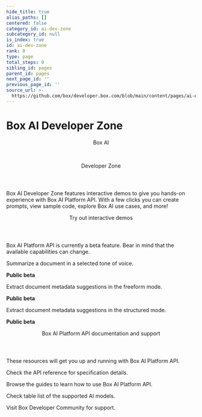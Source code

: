 ```yaml
---
hide_title: true
alias_paths: []
centered: false
category_id: ai-dev-zone
subcategory_id: null
is_index: true
id: ai-dev-zone
rank: 0
type: page
total_steps: 0
sibling_id: pages
parent_id: pages
next_page_id: ''
previous_page_id: ''
source_url: >-
  https://github.com/box/developer.box.com/blob/main/content/pages/ai-dev-zone/index.md
---
```

# Box AI Developer Zone

<Centered wide id="ai-developer-zone" >

<HeroImage type="AiDevZone" imageWidth="548" imageHeight="493">

<Header>

Box AI

</br>

Developer Zone

</Header>

Box AI Developer Zone features interactive
demos to give you hands-on experience with Box AI Platform API.
With a few clicks you can create prompts,
view sample code, explore Box AI use cases, and more!

</HeroImage>

</Centered>

<Centered mid>

<Header>

Try out interactive demos

</Header>

<p style="text-align: left; margin-left: 0;">

Box AI Platform API is currently a beta feature. Bear in mind that
the available capabilities can change.

</p>

<TileGrid rows="3">

<Tile type="ai" title="Get a summary" href="/ai-dev-zone-summary">

Summarize a document in a selected tone of voice.

<strong style="background-color: #e8e8e8">

Public beta

</strong>

</Tile>

<Tile type="ai" title="Extract metadata" href="/ai-dev-zone-metadata">

Extract document metadata suggestions in the freeform mode.

<strong style="background-color: #e8e8e8">

Public beta

</strong>

</Tile>

<Tile type="ai" title="Extract structured metadata" href="/ai-dev-zone-metadata-structured">

Extract document metadata suggestions in the structured mode.

<strong style="background-color: #e8e8e8">

Public beta

</strong>

</Tile>

<!-- <Tile disabled type="ai" title="Ask questions" >

Ask Box AI about the document to get the details. Demo coming soon!

<strong style="background-color: #e8e8e8">

Public beta

</strong>

</Tile>

 -->

</TileGrid>

</Centered>

<Centered mid>

<Header>

Box AI Platform API documentation and support

</Header>

<p style="text-align: left; margin-left: 0;">

These resources will get you up and running with Box AI Platform API.

</p>

<TileGrid rows="4">

<Tile type="document" title="AI API reference" href="/reference/resources/ai-response/">

Check the API reference for specification details.

</Tile>

<Tile type="leaflet" title="Developer guides" href="/guides/box-ai/">

Browse the guides to learn how to use Box AI Platform API.

</Tile>

<Tile type="tuning" title="Supported AI models" href="/guides/box-ai/supported-models/">

Check table list of the supported AI models.

</Tile>

<Tile type="speech-bubble" title="Support" href="https://community.box.com/">

Visit Box Developer Community for support.

</Tile>

</TileGrid>

</Centered>